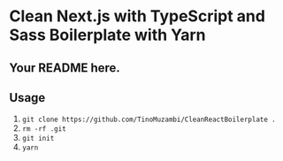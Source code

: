 # Clean Next.js with TypeScript and Sass Boilerplate with Yarn

## Your README here.

## Usage

1. `git clone https://github.com/TinoMuzambi/CleanReactBoilerplate .`
2. `rm -rf .git`
3. `git init`
4. `yarn`
